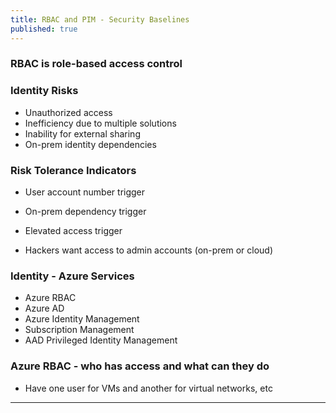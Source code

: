 ```yaml
---
title: RBAC and PIM - Security Baselines
published: true
---
```



### RBAC is role-based access control

### Identity Risks

- Unauthorized access
- Inefficiency due to multiple solutions
- Inability for external sharing  
- On-prem identity dependencies

### Risk Tolerance Indicators

- User account number trigger
- On-prem dependency trigger
- Elevated access trigger

- Hackers want access to admin accounts (on-prem or cloud)

### Identity - Azure Services

- Azure RBAC
- Azure AD
- Azure Identity Management
- Subscription Management
- AAD Privileged Identity Management

### Azure RBAC - who has access and what can they do

- Have one user for VMs and another for virtual networks, etc

* * *
